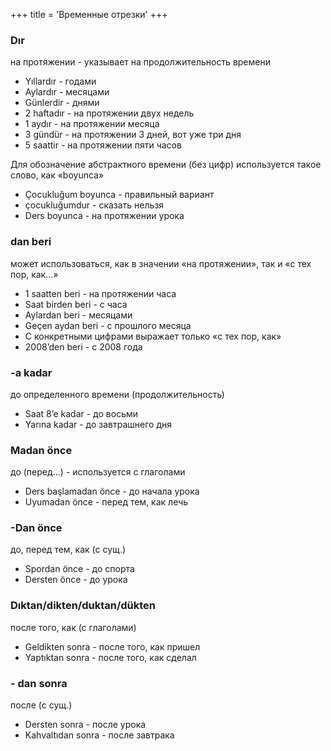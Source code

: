 +++
title = 'Временные отрезки'
+++

### Dır 
на протяжении - указывает на продолжительность времени
- Yıllardır - годами
- Aylardır - месяцами
- Günlerdir - днями
- 2 haftadır - на протяжении двух недель
- 1 aydır - на протяжении месяца
- 3 gündür - на протяжении 3 дней, вот уже три дня
- 5 saattir - на протяжении пяти часов

Для обозначение абстрактного времени (без цифр) используется такое слово, как «boyunca»
- Çocukluğum boyunca  - правильный вариант
- çocukluğumdur - сказать нельзя
- Ders boyunca - на протяжении урока

### dan beri 
может использоваться, как в значении «на протяжении», так и «с тех пор, как…»
- 1 saatten beri - на протяжении часа
- Saat birden beri - с часа
- Aylardan beri - месяцами
- Geçen aydan beri - с прошлого месяца
- С конкретными цифрами выражает только «с тех пор, как»
- 2008’den beri - с 2008 года

### -a kadar  
до определенного времени (продолжительность)
- Saat 8’e kadar - до восьми
- Yarına kadar - до завтрашнего дня

### Madan önce  
до (перед…) - используется с глаголами
- Ders başlamadan önce - до начала урока
- Uyumadan önce - перед тем, как лечь

### -Dan önce  
до, перед тем, как (с сущ.)
- Spordan önce - до спорта
- Dersten önce - до урока

### Dıktan/dikten/duktan/dükten
после того, как (с глаголами)
- Geldikten sonra - после того, как пришел
- Yaptıktan sonra - после того, как сделал

### - dan sonra 
после (с сущ.)
- Dersten sonra - после урока
- Kahvaltıdan sonra - после завтрака 
